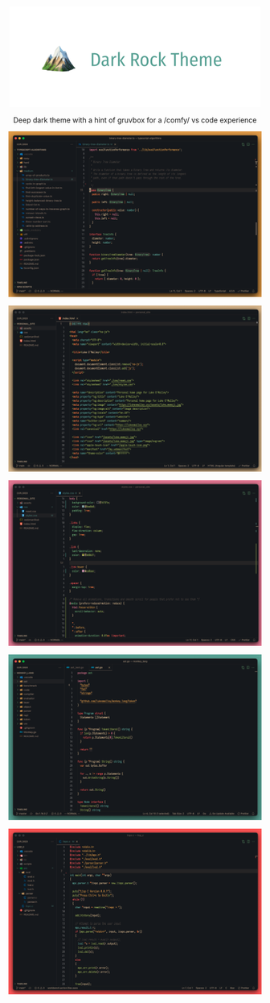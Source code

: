 <p align="center"><img src="./images/dark-rock-header-transparent.png"></p>

<p align="center">Deep dark theme with a hint of gruvbox for a /comfy/ vs code experience</p>

<p align="center"><img src="./images/samples/dark-rock-typescript.png"></p>

<p align="center"><img src="./images/samples/dark-rock-html.png"></p>

<p align="center"><img src="./images/samples/dark-rock-css.png"></p>

<p align="center"><img src="./images/samples/dark-rock-go.png"></p>

<p align="center"><img src="./images/samples/dark-rock-c.png"></p>
